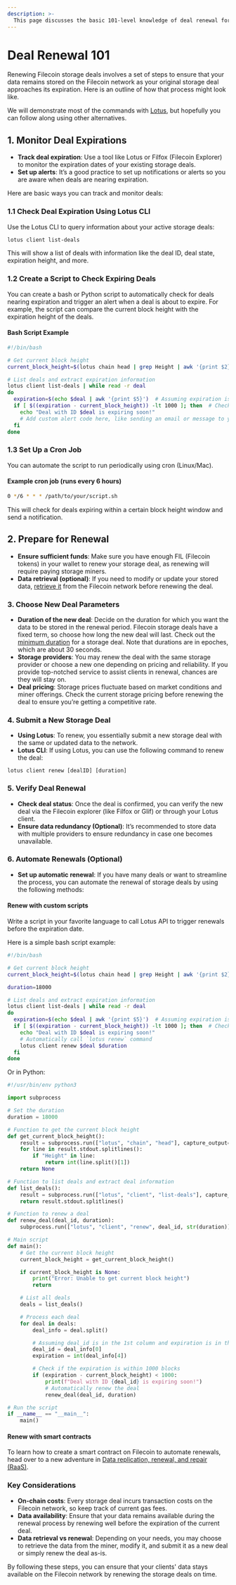 ```yaml
---
description: >-
  This page discusses the basic 101-level knowledge of deal renewal for storage providers (and clients).
---
```


# Deal Renewal 101

Renewing Filecoin storage deals involves a set of steps to ensure that your data remains stored on the Filecoin network as your original storage deal approaches its expiration. Here is an outline of how that process might look like.

We will demonstrate most of the commands with [Lotus](../../nodes/full-nodes/basic-setup.md#basic-setup), but hopefully you can follow along using other alternatives.

## 1. Monitor Deal Expirations

- **Track deal expiration**: Use a tool like Lotus or Filfox (Filecoin Explorer) to monitor the expiration dates of your existing storage deals.
- **Set up alerts**: It’s a good practice to set up notifications or alerts so you are aware when deals are nearing expiration.

Here are basic ways you can track and monitor deals:

### 1.1 Check Deal Expiration Using Lotus CLI

Use the Lotus CLI to query information about your active storage deals:

```bash
lotus client list-deals
```

This will show a list of deals with information like the deal ID, deal state, expiration height, and more.

### 1.2 Create a Script to Check Expiring Deals

You can create a bash or Python script to automatically check for deals nearing expiration and trigger an alert when a deal is about to expire. For example, the script can compare the current block height with the expiration height of the deals.

#### Bash Script Example

```bash
#!/bin/bash

# Get current block height
current_block_height=$(lotus chain head | grep Height | awk '{print $2}')

# List deals and extract expiration information
lotus client list-deals | while read -r deal
do
  expiration=$(echo $deal | awk '{print $5}')  # Assuming expiration is in the 5th column
  if [ $((expiration - current_block_height)) -lt 1000 ]; then  # Check if the expiration is within 1000 blocks
    echo "Deal with ID $deal is expiring soon!"
    # Add custom alert code here, like sending an email or message to your team.
  fi
done
```

### 1.3 Set Up a Cron Job

You can automate the script to run periodically using cron (Linux/Mac).

#### Example cron job (runs every 6 hours)

```bash
0 */6 * * * /path/to/your/script.sh
```

This will check for deals expiring within a certain block height window and send a notification.

## 2. Prepare for Renewal

- **Ensure sufficient funds**: Make sure you have enough FIL (Filecoin tokens) in your wallet to renew your storage deal, as renewing will require paying storage miners.
- **Data retrieval (optional)**: If you need to modify or update your stored data, [retrieve it](../../builder-cookbook/data-storage/retrieve-data.md) from the Filecoin network before renewing the deal.

### 3. Choose New Deal Parameters

- **Duration of the new deal**: Decide on the duration for which you want the data to be stored in the renewal period. Filecoin storage deals have a fixed term, so choose how long the new deal will last. Check out the [minimum duration](../../basics/project-and-community/filecoin-faqs.md#whats-the-minimum-time-period-for-the-storage-contract-between-the-provider-and-the-buyer) for a storage deal. Note that durations are in epoches, which are about 30 seconds.
- **Storage providers**: You may renew the deal with the same storage provider or choose a new one depending on pricing and reliability. If you provide top-notched service to assist clients in renewal, chances are they will stay on.
- **Deal pricing**: Storage prices fluctuate based on market conditions and miner offerings. Check the current storage pricing before renewing the deal to ensure you’re getting a competitive rate.

### 4. Submit a New Storage Deal

- **Using Lotus**: To renew, you essentially submit a new storage deal with the same or updated data to the network.
- **Lotus CLI**: If using Lotus, you can use the following command to renew the deal:

```shell
lotus client renew [dealID] [duration]
```

### 5. Verify Deal Renewal

- **Check deal status**: Once the deal is confirmed, you can verify the new deal via the Filecoin explorer (like Filfox or Glif) or through your Lotus client.
- **Ensure data redundancy (Optional)**: It’s recommended to store data with multiple providers to ensure redundancy in case one becomes unavailable.

### 6. Automate Renewals (Optional)

- **Set up automatic renewal**: If you have many deals or want to streamline the process, you can automate the renewal of storage deals by using the following methods:

#### Renew with custom scripts

Write a script in your favorite language to call Lotus API to trigger renewals before the expiration date.

Here is a simple bash script example:

```bash
#!/bin/bash

# Get current block height
current_block_height=$(lotus chain head | grep Height | awk '{print $2}')

duration=18000

# List deals and extract expiration information
lotus client list-deals | while read -r deal
do
  expiration=$(echo $deal | awk '{print $5}')  # Assuming expiration is in the 5th column
  if [ $((expiration - current_block_height)) -lt 1000 ]; then  # Check if the expiration is within 1000 blocks
    echo "Deal with ID $deal is expiring soon!"
    # Automatically call `lotus renew` command
    lotus client renew $deal $duration
  fi
done
```

Or in Python:

```python
#!/usr/bin/env python3

import subprocess

# Set the duration
duration = 18000

# Function to get the current block height
def get_current_block_height():
    result = subprocess.run(["lotus", "chain", "head"], capture_output=True, text=True)
    for line in result.stdout.splitlines():
        if "Height" in line:
            return int(line.split()[1])
    return None

# Function to list deals and extract deal information
def list_deals():
    result = subprocess.run(["lotus", "client", "list-deals"], capture_output=True, text=True)
    return result.stdout.splitlines()

# Function to renew a deal
def renew_deal(deal_id, duration):
    subprocess.run(["lotus", "client", "renew", deal_id, str(duration)])

# Main script
def main():
    # Get the current block height
    current_block_height = get_current_block_height()

    if current_block_height is None:
        print("Error: Unable to get current block height")
        return

    # List all deals
    deals = list_deals()

    # Process each deal
    for deal in deals:
        deal_info = deal.split()

        # Assuming deal_id is in the 1st column and expiration is in the 5th column (0-indexed)
        deal_id = deal_info[0]
        expiration = int(deal_info[4])

        # Check if the expiration is within 1000 blocks
        if (expiration - current_block_height) < 1000:
            print(f"Deal with ID {deal_id} is expiring soon!")
            # Automatically renew the deal
            renew_deal(deal_id, duration)

# Run the script
if __name__ == "__main__":
    main()

```

#### Renew with smart contracts

To learn how to create a smart contract on Filecoin to automate renewals, head over to a new adventure in [Data replication, renewal, and repair (RaaS)](../../smart-contracts/programmatic-storage/raas.md).

### Key Considerations

- **On-chain costs**: Every storage deal incurs transaction costs on the Filecoin network, so keep track of current gas fees.
- **Data availability**: Ensure that your data remains available during the renewal process by renewing well before the expiration of the current deal.
- **Data retrieval vs renewal**: Depending on your needs, you may choose to retrieve the data from the miner, modify it, and submit it as a new deal or simply renew the deal as-is.

By following these steps, you can ensure that your clients' data stays available on the Filecoin network by renewing the storage deals on time.

